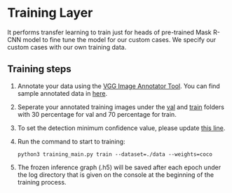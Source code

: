 # Training Layer

It performs transfer learning to train just for heads of pre-trained Mask R-CNN model to fine tune the model for our custom cases. We specify our custom cases with our own training data.

## Training steps

1. Annotate your data using the [VGG Image Annotator Tool](http://www.robots.ox.ac.uk/~vgg/software/via/via-1.0.6.html). You can find sample annotated data in [here](https://github.com/ahmetozlu/tensorflow_blob_analysis/tree/main/training_layer/data).

2. Seperate your annotated training images under the [val](https://github.com/ahmetozlu/tensorflow_blob_analysis/tree/main/training_layer/data/val) and [train](https://github.com/ahmetozlu/tensorflow_blob_analysis/tree/main/training_layer/data/train) folders with 30 percentage for val and 70 percentage for train.

3. To set the detection minimum confidence value, please update [this line](https://github.com/ahmetozlu/tensorflow_blob_analysis/blob/main/training_layer/training_main.py#L57).

4. Run the command to start to training:

       python3 training_main.py train --dataset=./data --weights=coco

5. The frozen inference graph (.h5) will be saved after each epoch under the log directory that is given on the console at the beginning of the training process.

